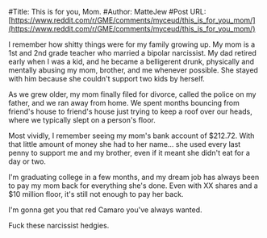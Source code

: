 #Title: This is for you, Mom.
#Author: MatteJew
#Post URL: [https://www.reddit.com/r/GME/comments/myceud/this_is_for_you_mom/](https://www.reddit.com/r/GME/comments/myceud/this_is_for_you_mom/)


I remember how shitty things were for my family growing up. My mom is a 1st and 2nd grade teacher who married a bipolar narcissist. My dad retired early when I was a kid, and he became a belligerent drunk, physically and mentally abusing my mom, brother, and me whenever possible. She stayed with him because she couldn't support two kids by herself. 

As we grew older, my mom finally filed for divorce, called the police on my father, and we ran away from home. We spent months bouncing from friend's house to friend's house just trying to keep a roof over our heads, where we typically slept on a person's floor.

Most vividly, I remember seeing my mom's bank account of $212.72. With that little amount of money she had to her name... she used every last penny to support me and my brother, even if it meant she didn't eat for a day or two. 

I'm graduating college in a few months, and my dream job has always been to pay my mom back for everything she's done. Even with XX shares and a $10 million floor, it's still not enough to pay her back. 

I'm gonna get you that red Camaro you've always wanted.

 Fuck these narcissist hedgies.